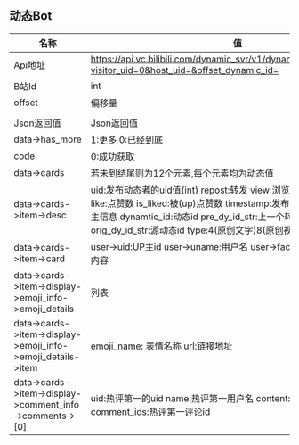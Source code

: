 ## 动态Bot

| 名称    | 值    | 
| ------- | -------- | 
| Api地址 | https://api.vc.bilibili.com/dynamic_svr/v1/dynamic_svr/space_history?visitor_uid=0&host_uid=&offset_dynamic_id=|
| B站Id    |                            int                                  |
| offset| 偏移量|
|||
|Json返回值|Json返回值|
|data->has_more|1:更多 0:已经到底|
|code|0:成功获取|
|data->cards|若未到结尾则为12个元素,每个元素均为动态值|
|data->cards->item->desc|uid:发布动态者的uid值(int) repost:转发 view:浏览量 comment:评论数 like:点赞数 is_liked:被(up)点赞数 timestamp:发布时间戳 user_profile:UP主信息 dynamtic_id:动态id pre_dy_id_str:上一个转发的动态id orig_dy_id_str:源动态id type:4(原创文字)8(原创视频)1(转发)|
|data->cards->item->card|user->uid:UP主id user->uname:用户名 user->face:头像 item->content 内容|
|data->cards->item->display->emoji_info->emoji_details|列表|
|data->cards->item->display->emoji_info->emoji_details->item|emoji_name: 表情名称 url:链接地址|
|data->cards->item->display->comment_info->comments->[0]|uid:热评第一的uid name:热评第一用户名 content:热评第一评论内容 comment_ids:热评第一评论id|